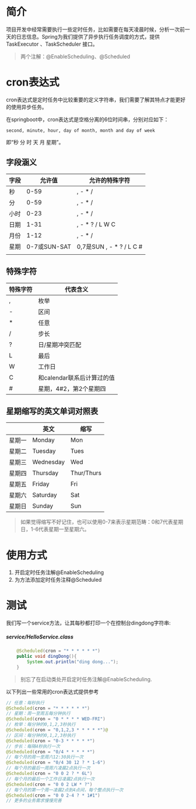 # 简介
项目开发中经常需要执行一些定时任务，比如需要在每天凌晨时候，分析一次前一天的日志信息。Spring为我们提供了异步执行任务调度的方式，提供TaskExecutor 、TaskScheduler 接口。

> 两个注解：@EnableScheduling、@Scheduled

# cron表达式
cron表达式是定时任务中比较重要的定义字符串，我们需要了解其特点才能更好的使用异步任务。

在springboot中，cron表达式是空格分离的6位时间串，分别对应如下：
```
second, minute, hour, day of month, month and day of week
```
即“秒 分 时 天 月 星期”。

## 字段涵义
|字段|	允许值	|允许的特殊字符
|--|--|--|
|秒	|0-59	|, - * /
|分	|0-59	|, - * /
|小时|	0-23	|, - * /
|日期|	1-31	|, - * ? / L W C
|月份|	1-12	|, - * /
|星期|	0-7或SUN-SAT |0,7是SUN	, - * ? / L C #
||||

## 特殊字符
|特殊字符	|代表含义|
|-|-|
|,|	枚举|
|-|	区间|
|*|	任意|
|/|	步长|
|?|	日/星期冲突匹配|
|L|	最后|
|W|	工作日|
|C|	和calendar联系后计算过的值|
|#|	星期，4#2，第2个星期四|

## 星期缩写的英文单词对照表
||英文|缩写|
|-|-|-|
|星期一| Monday|      Mon
|星期二| Tuesday|       Tues
|星期三| Wednesday| Wed
|星期四| Thursday  |  Thur/Thurs
|星期五| Friday     |    Fri
|星期六| Saturday    |  Sat
|星期日| Sunday       | Sun

> 如果觉得缩写不好记住，也可以使用0-7来表示星期范畴：0和7代表星期日，1-6代表星期一至星期六。

# 使用方式
1. 开启定时任务注解@EnableScheduling
2. 为方法添加定时任务注释@Scheduled

# 测试
我们写一个service方法，让其每秒都打印一个在控制台dingdong字符串:
##### service/HelloService.class
``` java
    @Scheduled(cron = "* * * * * *")
    public void dingDong(){
        System.out.println("ding dong...");
    }
```

> 别忘了在启动类处开启定时任务注解@EnableScheduling.

以下列出一些常用的cron表达式提供参考
``` java
// 任意：每秒执行
@Scheduled(cron = "* * * * * *")
// 星期：周一至周五每分钟执行
@Scheduled(cron = "0 * * * * WED-FRI")
// 枚举：每分钟的0,1,2,3秒执行
@Scheduled(cron = "0,1,2,3 * * * * *")@
// 区间：每分钟的0,1,2,3秒执行
@Scheduled(cron = "0-3 * * * * *")
// 步长：每隔4秒执行一次
@Scheduled(cron = "0/4 * * * * *")
// 每个月的周一至周六12:30执行一次
@Scheduled(cron = "0/4 30 12 ? * 1-6")
// 每个月的最后一周周六凌晨2点执行一次
@Scheduled(cron = "0 0 2 ? * 6L")
// 每个月的最后一个工作日凌晨2点执行一次
@Scheduled(cron = "0 0 2 LW * ?")
// 每个月的第一个周一凌晨2点到4点间，每个整点执行一次
@Scheduled(cron = "0 0 2-4 ? * 1#1")
// 更多的业务需求慢慢完善
```
